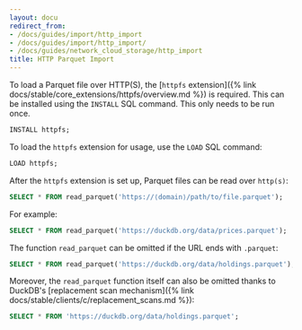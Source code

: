 ```yaml
---
layout: docu
redirect_from:
- /docs/guides/import/http_import
- /docs/guides/import/http_import/
- /docs/guides/network_cloud_storage/http_import
title: HTTP Parquet Import
---
```


To load a Parquet file over HTTP(S), the [`httpfs` extension]({% link docs/stable/core_extensions/httpfs/overview.md %}) is required. This can be installed using the `INSTALL` SQL command. This only needs to be run once.

```sql
INSTALL httpfs;
```

To load the `httpfs` extension for usage, use the `LOAD` SQL command:

```sql
LOAD httpfs;
```

After the `httpfs` extension is set up, Parquet files can be read over `http(s)`:

```sql
SELECT * FROM read_parquet('https://⟨domain⟩/path/to/file.parquet');
```

For example:

```sql
SELECT * FROM read_parquet('https://duckdb.org/data/prices.parquet');
```

The function `read_parquet` can be omitted if the URL ends with `.parquet`:

```sql
SELECT * FROM read_parquet('https://duckdb.org/data/holdings.parquet');
```

Moreover, the `read_parquet` function itself can also be omitted thanks to DuckDB's [replacement scan mechanism]({% link docs/stable/clients/c/replacement_scans.md %}):

```sql
SELECT * FROM 'https://duckdb.org/data/holdings.parquet';
```

